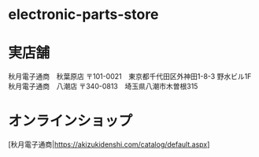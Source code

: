 # electronic-parts-store
# 実店舗
秋月電子通商　秋葉原店
〒101-0021　東京都千代田区外神田1-8-3 野水ビル1F
秋月電子通商　八潮店
〒340-0813　埼玉県八潮市木曽根315

# オンラインショップ
[秋月電子通商|https://akizukidenshi.com/catalog/default.aspx]
